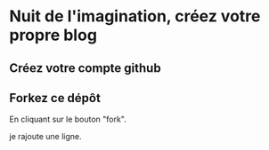 # Nuit de l'imagination, créez votre propre blog

## Créez votre compte github

## Forkez ce dépôt

En cliquant sur le bouton "fork".

je rajoute une ligne.